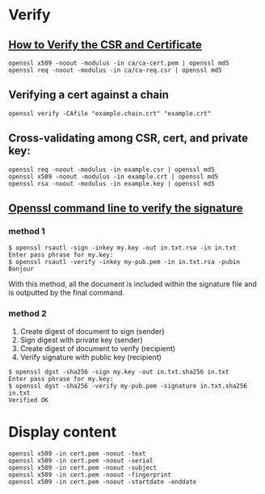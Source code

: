 # Verify
## [How to Verify the CSR and Certificate](https://www.cisco.com/c/en/us/support/docs/unified-communications/unified-communications-manager-callmanager/200123-How-to-Verify-the-CSR-and-Certificate-Mi.html)

```
openssl x509 -noout -modulus -in ca/ca-cert.pem | openssl md5
openssl req -noout -modulus -in ca/ca-req.csr | openssl md5
```

## Verifying a cert against a chain
```
openssl verify -CAfile "example.chain.crt" "example.crt"
```

## Cross-validating among CSR, cert, and private key:
```
openssl req -noout -modulus -in example.csr | openssl md5
openssl x509 -noout -modulus -in example.crt | openssl md5
openssl rsa -noout -modulus -in example.key | openssl md5
```

## [Openssl command line to verify the signature](https://stackoverflow.com/questions/5140425/openssl-command-line-to-verify-the-signature)

### method 1

```
$ openssl rsautl -sign -inkey my.key -out in.txt.rsa -in in.txt
Enter pass phrase for my.key:
$ openssl rsautl -verify -inkey my-pub.pem -in in.txt.rsa -pubin
Bonjour
```
With this method, all the document is included within the signature file and is outputted by the final command.

### method 2

1. Create digest of document to sign (sender)
2. Sign digest with private key (sender)
3. Create digest of document to verify (recipient)
4. Verify signature with public key (recipient)

```
$ openssl dgst -sha256 -sign my.key -out in.txt.sha256 in.txt 
Enter pass phrase for my.key:
$ openssl dgst -sha256 -verify my-pub.pem -signature in.txt.sha256 in.txt  
Verified OK
```

# Display content
```
openssl x509 -in cert.pem -noout -text
openssl x509 -in cert.pem -noout -serial
openssl x509 -in cert.pem -noout -subject
openssl x509 -in cert.pem -noout -fingerprint
openssl x509 -in cert.pem -noout -startdate -enddate
```
